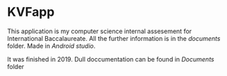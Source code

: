 # KVFapp
This application is my computer science internal assesement for International Baccalaureate. All the further information is in the *documents* folder.
Made in *Android studio*. 

It was finished in 2019.
Dull doccumentation can be found in *Documents* folder
